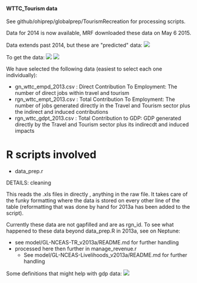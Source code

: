 #### WTTC_Tourism data

See github/ohiprep/globalprep/TourismRecreation for processing scripts.

Data for 2014 is now available, MRF downloaded these data on May 6 2015.

Data extends past 2014, but these are "predicted" data:
![](https://github.com/OHI-Science/ohiprep/blob/master/globalprep/WTTC_tourism/v2015/images/WTTC_dataPlot.png)

To get the data: 
![](https://github.com/OHI-Science/ohiprep/blob/master/globalprep/WTTC_tourism/v2015/images/WTTC_gettingData1.png)
![](https://github.com/OHI-Science/ohiprep/blob/master/globalprep/WTTC_tourism/v2015/images/WTTC_getting%20data2.png)

We have selected the following data (easiest to select each one individually):
* gn_wttc_empd_2013.csv : Direct Contribution To Employment: The number of direct jobs within travel and tourism
* rgn_wttc_empt_2013.csv : Total Contribution To Employment: The number of jobs generated directly in the Travel and Tourism sector plus the indirect and induced contributions
* rgn_wttc_gdpt_2013.csv : Total Contribution to GDP: GDP generated directly by the Travel and Tourism sector plus its indirecdt and induced impacts


R scripts involved
==================
* data_prep.r

DETAILS: cleaning

This reads the .xls files in directly , anything in the raw file. It takes care of the funky formatting where the data is stored on every other line of the table (reformatting that was done by hand for 2013a has been added to the script). 

Currently these data are not gapfilled and are as rgn_id. To see what happened to these data beyond data_prep.R in 2013a, see on Neptune:
* see model/GL-NCEAS-TR_v2013a/README.md for further handling
* processed here then further in manage_revenue.r
	+ See model/GL-NCEAS-Livelihoods_v2013a/README.md for further handling

Some definitions that might help with gdp data:
![](https://github.com/OHI-Science/ohiprep/blob/master/globalprep/WTTC_tourism/v2015/images/GDPdefinitions.png)
